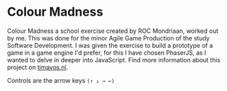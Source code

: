 # Colour Madness

Colour Madness a school exercise created by ROC Mondriaan, worked out by me. This was done for the minor Agile Game Production of the study Software Development. I was given the exercise to build a prototype of a game in a game engine I'd prefer, for this I have chosen PhaserJS, as I wanted to delve in deeper into JavaScript. Find more information about this project on [timavos.nl](https://timavos.nl).

Controls are the arrow keys `(↑ ↓ → ←)`
